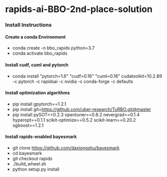 # rapids-ai-BBO-2nd-place-solution

### Install Instructions
#### Create a conda Environment
- conda create -n bbo_rapids python=3.7
- conda activate bbo_rapids
#### Install cudf, cuml and pytorch
- conda install "pytorch=1.6" "cudf=0.16" "cuml=0.16" cudatoolkit=10.2.89 -c pytorch -c rapidsai -c nvidia -c conda-forge -c defaults
#### Install optimization algorithms
- pip install gpytorch==1.2.1
- pip install git+https://github.com/uber-research/TuRBO.git@master
- pip install pySOT==0.2.3 opentuner==0.8.2 nevergrad==0.1.4 hyperopt==0.1.1 scikit-optimize==0.5.2 scikit-learn==0.20.2 xgboost==1.2.1
#### Install rapids-enabled bayesmark
- git clone https://github.com/daxiongshu/bayesmark
- cd bayesmark
- git checkout rapids
- ./build_wheel.sh
- python setup.py install
